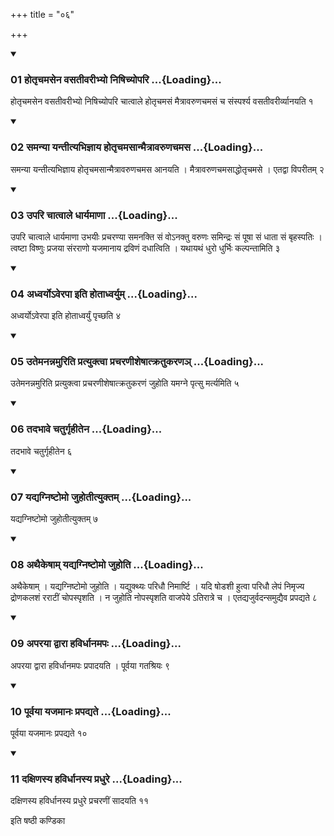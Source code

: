 +++
title = "०६"

+++

<div class="js_include" includetitle="true" newlevelforh1="3" unfilled="" url="/vedAH_yajuH/taittirIyam/sUtram/ApastambaH/shrautam/vishvAsa-prastutiH/12/06/01_hotRchamasena_vasatIvarIbhyo_niShichyopari.md">
<details open><summary><h3>01 होतृचमसेन वसतीवरीभ्यो निषिच्योपरि ...{Loading}...</h3></summary>

होतृचमसेन वसतीवरीभ्यो निषिच्योपरि चात्वाले होतृचमसं मैत्रावरुणचमसं च संस्पर्श्य वसतीवरीर्व्यानयति १
</details>
</div>

<div class="js_include collapsed" newlevelforh1="4" title="सर्वाष् टीकाः" url="/vedAH_yajuH/taittirIyam/sUtram/ApastambaH/shrautam/sarvASh_TIkAH/12/06/01_hotRchamasena_vasatIvarIbhyo_niShichyopari.md"> </div>



<div class="js_include collapsed" newlevelforh1="4" title="मूलम्" url="/vedAH_yajuH/taittirIyam/sUtram/ApastambaH/shrautam/mUlam/12/06/01_hotRchamasena_vasatIvarIbhyo_niShichyopari.md"> </div>


<div class="js_include" includetitle="true" newlevelforh1="3" unfilled="" url="/vedAH_yajuH/taittirIyam/sUtram/ApastambaH/shrautam/vishvAsa-prastutiH/12/06/02_samanyA_yantItyabhijnAya_hotRchamasAnmaitrAvaruNachamasa.md">
<details open><summary><h3>02 समन्या यन्तीत्यभिज्ञाय होतृचमसान्मैत्रावरुणचमस ...{Loading}...</h3></summary>

समन्या यन्तीत्यभिज्ञाय होतृचमसान्मैत्रावरुणचमस आनयति । मैत्रावरुणचमसाद्धोतृचमसे । एतद्वा विपरीतम् २
</details>
</div>

<div class="js_include collapsed" newlevelforh1="4" title="सर्वाष् टीकाः" url="/vedAH_yajuH/taittirIyam/sUtram/ApastambaH/shrautam/sarvASh_TIkAH/12/06/02_samanyA_yantItyabhijnAya_hotRchamasAnmaitrAvaruNachamasa.md"> </div>



<div class="js_include collapsed" newlevelforh1="4" title="मूलम्" url="/vedAH_yajuH/taittirIyam/sUtram/ApastambaH/shrautam/mUlam/12/06/02_samanyA_yantItyabhijnAya_hotRchamasAnmaitrAvaruNachamasa.md"> </div>


<div class="js_include" includetitle="true" newlevelforh1="3" unfilled="" url="/vedAH_yajuH/taittirIyam/sUtram/ApastambaH/shrautam/vishvAsa-prastutiH/12/06/03_upari_chAtvAle_dhAryamANA.md">
<details open><summary><h3>03 उपरि चात्वाले धार्यमाणा ...{Loading}...</h3></summary>

उपरि चात्वाले धार्यमाणा उभयीः प्रचरण्या समनक्ति सं वोऽनक्तु वरुणः समिन्द्रः सं पूषा सं धाता सं बृहस्पतिः । त्वष्टा विष्णुः प्रजया संरराणो यजमानाय द्रविणं दधात्विति । यथायथं धुरो धुर्भिः कल्पन्तामिति ३
</details>
</div>

<div class="js_include collapsed" newlevelforh1="4" title="सर्वाष् टीकाः" url="/vedAH_yajuH/taittirIyam/sUtram/ApastambaH/shrautam/sarvASh_TIkAH/12/06/03_upari_chAtvAle_dhAryamANA.md"> </div>



<div class="js_include collapsed" newlevelforh1="4" title="मूलम्" url="/vedAH_yajuH/taittirIyam/sUtram/ApastambaH/shrautam/mUlam/12/06/03_upari_chAtvAle_dhAryamANA.md"> </div>


<div class="js_include" includetitle="true" newlevelforh1="3" unfilled="" url="/vedAH_yajuH/taittirIyam/sUtram/ApastambaH/shrautam/vishvAsa-prastutiH/12/06/04_adhvaryo-verapA_iti_hotAdhvaryum.md">
<details open><summary><h3>04 अध्वर्योऽवेरपा इति होताध्वर्युम् ...{Loading}...</h3></summary>

अध्वर्योऽवेरपा इति होताध्वर्युं पृच्छति ४
</details>
</div>

<div class="js_include collapsed" newlevelforh1="4" title="सर्वाष् टीकाः" url="/vedAH_yajuH/taittirIyam/sUtram/ApastambaH/shrautam/sarvASh_TIkAH/12/06/04_adhvaryo-verapA_iti_hotAdhvaryum.md"> </div>



<div class="js_include collapsed" newlevelforh1="4" title="मूलम्" url="/vedAH_yajuH/taittirIyam/sUtram/ApastambaH/shrautam/mUlam/12/06/04_adhvaryo-verapA_iti_hotAdhvaryum.md"> </div>


<div class="js_include" includetitle="true" newlevelforh1="3" unfilled="" url="/vedAH_yajuH/taittirIyam/sUtram/ApastambaH/shrautam/vishvAsa-prastutiH/12/06/05_utemanannamuriti_pratyuktvA_pracharaNIsheShAtkratukaraNa~n.md">
<details open><summary><h3>05 उतेमनन्नमुरिति प्रत्युक्त्वा प्रचरणीशेषात्क्रतुकरणञ् ...{Loading}...</h3></summary>

उतेमनन्नमुरिति प्रत्युक्त्वा प्रचरणीशेषात्क्रतुकरणं जुहोति यमग्ने पृत्सु मर्त्यमिति ५
</details>
</div>

<div class="js_include collapsed" newlevelforh1="4" title="सर्वाष् टीकाः" url="/vedAH_yajuH/taittirIyam/sUtram/ApastambaH/shrautam/sarvASh_TIkAH/12/06/05_utemanannamuriti_pratyuktvA_pracharaNIsheShAtkratukaraNa~n.md"> </div>



<div class="js_include collapsed" newlevelforh1="4" title="मूलम्" url="/vedAH_yajuH/taittirIyam/sUtram/ApastambaH/shrautam/mUlam/12/06/05_utemanannamuriti_pratyuktvA_pracharaNIsheShAtkratukaraNa~n.md"> </div>


<div class="js_include" includetitle="true" newlevelforh1="3" unfilled="" url="/vedAH_yajuH/taittirIyam/sUtram/ApastambaH/shrautam/vishvAsa-prastutiH/12/06/06_tadabhAve_chaturgRhItena.md">
<details open><summary><h3>06 तदभावे चतुर्गृहीतेन ...{Loading}...</h3></summary>

तदभावे चतुर्गृहीतेन ६
</details>
</div>

<div class="js_include collapsed" newlevelforh1="4" title="सर्वाष् टीकाः" url="/vedAH_yajuH/taittirIyam/sUtram/ApastambaH/shrautam/sarvASh_TIkAH/12/06/06_tadabhAve_chaturgRhItena.md"> </div>



<div class="js_include collapsed" newlevelforh1="4" title="मूलम्" url="/vedAH_yajuH/taittirIyam/sUtram/ApastambaH/shrautam/mUlam/12/06/06_tadabhAve_chaturgRhItena.md"> </div>


<div class="js_include" includetitle="true" newlevelforh1="3" unfilled="" url="/vedAH_yajuH/taittirIyam/sUtram/ApastambaH/shrautam/vishvAsa-prastutiH/12/06/07_yadyagniShTomo_juhotItyuktam.md">
<details open><summary><h3>07 यद्यग्निष्टोमो जुहोतीत्युक्तम् ...{Loading}...</h3></summary>

यद्यग्निष्टोमो जुहोतीत्युक्तम् ७
</details>
</div>

<div class="js_include collapsed" newlevelforh1="4" title="सर्वाष् टीकाः" url="/vedAH_yajuH/taittirIyam/sUtram/ApastambaH/shrautam/sarvASh_TIkAH/12/06/07_yadyagniShTomo_juhotItyuktam.md"> </div>



<div class="js_include collapsed" newlevelforh1="4" title="मूलम्" url="/vedAH_yajuH/taittirIyam/sUtram/ApastambaH/shrautam/mUlam/12/06/07_yadyagniShTomo_juhotItyuktam.md"> </div>


<div class="js_include" includetitle="true" newlevelforh1="3" unfilled="" url="/vedAH_yajuH/taittirIyam/sUtram/ApastambaH/shrautam/vishvAsa-prastutiH/12/06/08_athaikeShAm_yadyagniShTomo_juhoti.md">
<details open><summary><h3>08 अथैकेषाम् यद्यग्निष्टोमो जुहोति ...{Loading}...</h3></summary>

अथैकेषाम् । यद्यग्निष्टोमो जुहोति । यद्युक्थ्यः परिधौ निमार्ष्टि । यदि षोडशी हुत्वा परिधौ लेपं निमृज्य द्रोणकलशं रराटीं चोपस्पृशति । न जुहोति नोपस्पृशति वाजपेये ऽतिरात्रे च । एतद्यजुर्वदन्समुद्यैव प्रपद्यते ८
</details>
</div>

<div class="js_include collapsed" newlevelforh1="4" title="सर्वाष् टीकाः" url="/vedAH_yajuH/taittirIyam/sUtram/ApastambaH/shrautam/sarvASh_TIkAH/12/06/08_athaikeShAm_yadyagniShTomo_juhoti.md"> </div>



<div class="js_include collapsed" newlevelforh1="4" title="मूलम्" url="/vedAH_yajuH/taittirIyam/sUtram/ApastambaH/shrautam/mUlam/12/06/08_athaikeShAm_yadyagniShTomo_juhoti.md"> </div>


<div class="js_include" includetitle="true" newlevelforh1="3" unfilled="" url="/vedAH_yajuH/taittirIyam/sUtram/ApastambaH/shrautam/vishvAsa-prastutiH/12/06/09_aparayA_dvArA_havirdhAnamapaH.md">
<details open><summary><h3>09 अपरया द्वारा हविर्धानमपः ...{Loading}...</h3></summary>

अपरया द्वारा हविर्धानमपः प्रपादयति । पूर्वया गतश्रियः ९
</details>
</div>

<div class="js_include collapsed" newlevelforh1="4" title="सर्वाष् टीकाः" url="/vedAH_yajuH/taittirIyam/sUtram/ApastambaH/shrautam/sarvASh_TIkAH/12/06/09_aparayA_dvArA_havirdhAnamapaH.md"> </div>



<div class="js_include collapsed" newlevelforh1="4" title="मूलम्" url="/vedAH_yajuH/taittirIyam/sUtram/ApastambaH/shrautam/mUlam/12/06/09_aparayA_dvArA_havirdhAnamapaH.md"> </div>


<div class="js_include" includetitle="true" newlevelforh1="3" unfilled="" url="/vedAH_yajuH/taittirIyam/sUtram/ApastambaH/shrautam/vishvAsa-prastutiH/12/06/10_pUrvayA_yajamAnaH_prapadyate.md">
<details open><summary><h3>10 पूर्वया यजमानः प्रपद्यते ...{Loading}...</h3></summary>

पूर्वया यजमानः प्रपद्यते १०
</details>
</div>

<div class="js_include collapsed" newlevelforh1="4" title="सर्वाष् टीकाः" url="/vedAH_yajuH/taittirIyam/sUtram/ApastambaH/shrautam/sarvASh_TIkAH/12/06/10_pUrvayA_yajamAnaH_prapadyate.md"> </div>



<div class="js_include collapsed" newlevelforh1="4" title="मूलम्" url="/vedAH_yajuH/taittirIyam/sUtram/ApastambaH/shrautam/mUlam/12/06/10_pUrvayA_yajamAnaH_prapadyate.md"> </div>


<div class="js_include" includetitle="true" newlevelforh1="3" unfilled="" url="/vedAH_yajuH/taittirIyam/sUtram/ApastambaH/shrautam/vishvAsa-prastutiH/12/06/11_daxiNasya_havirdhAnasya_pradhure.md">
<details open><summary><h3>11 दक्षिणस्य हविर्धानस्य प्रधुरे ...{Loading}...</h3></summary>

दक्षिणस्य हविर्धानस्य प्रधुरे प्रचरणीं सादयति ११
</details>
</div>

<div class="js_include collapsed" newlevelforh1="4" title="सर्वाष् टीकाः" url="/vedAH_yajuH/taittirIyam/sUtram/ApastambaH/shrautam/sarvASh_TIkAH/12/06/11_daxiNasya_havirdhAnasya_pradhure.md"> </div>



<div class="js_include collapsed" newlevelforh1="4" title="मूलम्" url="/vedAH_yajuH/taittirIyam/sUtram/ApastambaH/shrautam/mUlam/12/06/11_daxiNasya_havirdhAnasya_pradhure.md"> </div>





  
इति षष्ठी कण्डिका 
